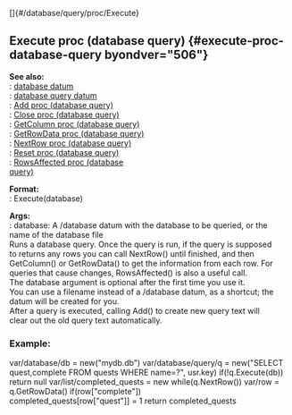 []{#/database/query/proc/Execute}    
## Execute proc (database query) {#execute-proc-database-query byondver="506"}    
**See also:**    
:   [database datum](/ref/database)    
:   [database query datum](/ref/database/query)    
:   [Add proc (database query)](/ref/database/query/proc/Add)    
:   [Close proc (database query)](/ref/database/query/proc/Close)    
:   [GetColumn proc (database query)](/ref/database/query/proc/GetColumn)    
:   [GetRowData proc (database query)](/ref/database/query/proc/GetRowData)    
:   [NextRow proc (database query)](/ref/database/query/proc/NextRow)    
:   [Reset proc (database query)](/ref/database/query/proc/Reset)    
:   [RowsAffected proc (database    
    query)](/ref/database/query/proc/RowsAffected)    
<!-- -->    
**Format:**    
:   Execute(database)    
<!-- -->    
**Args:**    
:   database: A /database datum with the database to be queried, or the    
    name of the database file    
Runs a database query. Once the query is run, if the query is supposed    
to returns any rows you can call NextRow() until finished, and then    
GetColumn() or GetRowData() to get the information from each row. For    
queries that cause changes, RowsAffected() is also a useful call.    
The database argument is optional after the first time you use it.    
You can use a filename instead of a /database datum, as a shortcut; the    
datum will be created for you.    
After a query is executed, calling Add() to create new query text will    
clear out the old query text automatically.    
### Example:    
var/database/db = new(\"mydb.db\") var/database/query/q = new(\"SELECT    
quest,complete FROM quests WHERE name=?\", usr.key) if(!q.Execute(db))    
return null var/list/completed_quests = new while(q.NextRow()) var/row =    
q.GetRowData() if(row\[\"complete\"\])    
completed_quests\[row\[\"quest\"\]\] = 1 return completed_quests  
